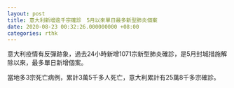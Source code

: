 ```yaml
---
layout: post
title: 意大利新增逾千宗確診　5月以來單日最多新型肺炎個案
date: 2020-08-23 00:32:26.000000000 +08:00
categories: rthk
---
```


意大利疫情有反彈跡象，過去24小時新增1071宗新型肺炎確診，是5月封城措施解除以來，最多單日新增個案。

當地多3宗死亡病例，累計3萬5千多人死亡，意大利累計有25萬8千多宗確診。
